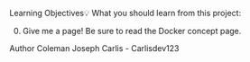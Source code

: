 Learning Objectives💡
What you should learn from this project:

0. Give me a page!
Be sure to read the Docker concept page.

Author
Coleman Joseph Carlis - Carlisdev123
